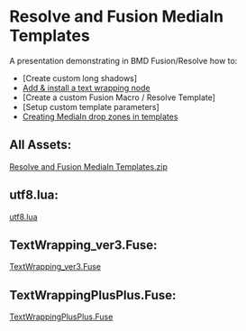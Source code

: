 
# Resolve and Fusion MediaIn Templates

A presentation demonstrating in BMD Fusion/Resolve how to:
* [Create custom long shadows]
* [Add & install a text wrapping node](https://www.steakunderwater.com/wesuckless/viewtopic.php?t=1098)
* [Create a custom Fusion Macro / Resolve Template]
* [Setup custom template parameters]
* [Creating MediaIn drop zones in templates](https://www.steakunderwater.com/VFXPedia/__man/Resolve18-6/DaVinciResolve18_Manual_files/part1648.htm#:~:text=1%20Create%20a%20Macro%20of,your%20current%20Fusion%20template)

## All Assets:
[Resolve and Fusion MediaIn Templates.zip](https://github.com/GuyMicciche/Tutorial-Assets/blob/7f486c2a111c92b0535afe4fee31734e10aa1fcf/Resolve%20and%20Fusion%20MediaIn%20Templates/Assets/Resolve%20and%20Fusion%20MediaIn%20Templates.zip)

## utf8.lua:
[utf8.lua](https://github.com/GuyMicciche/Tutorial-Assets/blob/995b003556eeac8f382d767fa080fe87c81b7cc6/Resolve%20and%20Fusion%20MediaIn%20Templates/Assets/utf8.lua)

## TextWrapping_ver3.Fuse:
[TextWrapping_ver3.Fuse](https://github.com/GuyMicciche/Tutorial-Assets/blob/995b003556eeac8f382d767fa080fe87c81b7cc6/Resolve%20and%20Fusion%20MediaIn%20Templates/Assets/TextWrapping_ver3.Fuse)

## TextWrappingPlusPlus.Fuse:
[TextWrappingPlusPlus.Fuse](https://github.com/GuyMicciche/Tutorial-Assets/blob/995b003556eeac8f382d767fa080fe87c81b7cc6/Resolve%20and%20Fusion%20MediaIn%20Templates/Assets/TextWrappingPlusPlus.Fuse)
